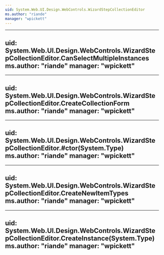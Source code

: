 ```yaml
---
uid: System.Web.UI.Design.WebControls.WizardStepCollectionEditor
ms.author: "riande"
manager: "wpickett"
---
```


---
uid: System.Web.UI.Design.WebControls.WizardStepCollectionEditor.CanSelectMultipleInstances
ms.author: "riande"
manager: "wpickett"
---

---
uid: System.Web.UI.Design.WebControls.WizardStepCollectionEditor.CreateCollectionForm
ms.author: "riande"
manager: "wpickett"
---

---
uid: System.Web.UI.Design.WebControls.WizardStepCollectionEditor.#ctor(System.Type)
ms.author: "riande"
manager: "wpickett"
---

---
uid: System.Web.UI.Design.WebControls.WizardStepCollectionEditor.CreateNewItemTypes
ms.author: "riande"
manager: "wpickett"
---

---
uid: System.Web.UI.Design.WebControls.WizardStepCollectionEditor.CreateInstance(System.Type)
ms.author: "riande"
manager: "wpickett"
---

